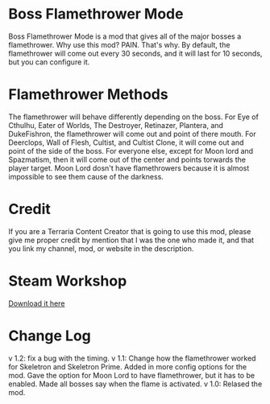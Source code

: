 ﻿# Boss Flamethrower Mode
Boss Flamethrower Mode is a mod that gives all of the major bosses a flamethrower. 
Why use this mod? PAIN. That's why.
By default, the flamethrower will come out every 30 seconds, and it will last for 10 seconds, but you can configure it.

# Flamethrower Methods
The flamethrower will behave differently depending on the boss. 
For Eye of Cthulhu, Eater of Worlds, The Destroyer, Retinazer, Plantera, and DukeFishron, the flamethrower will come out and point of there mouth.
For Deerclops, Wall of Flesh, Cultist, and Cultist Clone, it will come out and point of the side of the boss.
For everyone else, except for Moon lord and Spazmatism, then it will come out of the center and points torwards the player target. 
Moon Lord dosn't have flamethrowers because it is almost impossible to see them cause of the darkness.

# Credit
If you are a Terraria Content Creator that is going to use this mod, please give me proper credit by mention that I was the one who made it, and that you link my channel, mod, or website in the description.

# Steam Workshop
[Download it here](https://steamcommunity.com/sharedfiles/filedetails/?id=2933062828)

# Change Log
v 1.2: 
fix a bug with the timing.
v 1.1:
Change how the flamethrower worked for Skeletron and Skeletron Prime. Added in more config options for the mod. Gave the option for Moon Lord to have flamethrower, but it has to be enabled. Made all bosses say when the flame is activated.
v 1.0:
Relased the mod.